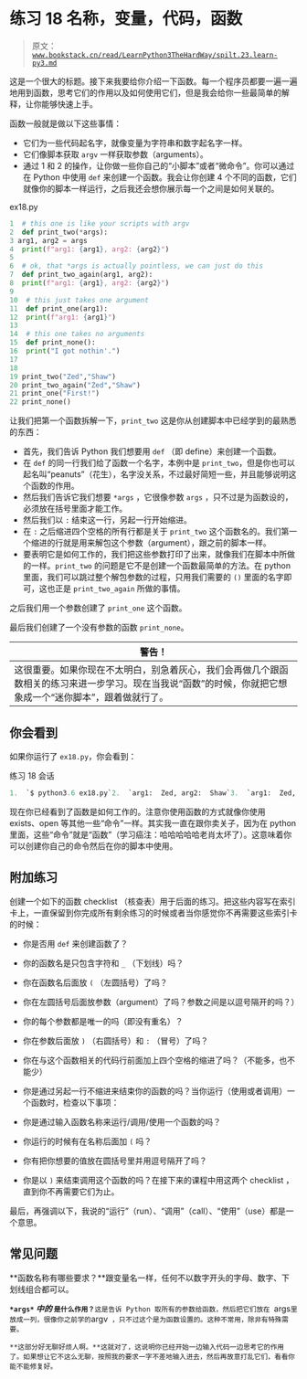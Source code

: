 # 练习 18 名称，变量，代码，函数

> 原文：[`www.bookstack.cn/read/LearnPython3TheHardWay/spilt.23.learn-py3.md`](https://www.bookstack.cn/read/LearnPython3TheHardWay/spilt.23.learn-py3.md)

这是一个很大的标题。接下来我要给你介绍一下函数。每一个程序员都要一遍一遍地用到函数，思考它们的作用以及如何使用它们，但是我会给你一些最简单的解释，让你能够快速上手。

函数一般就是做以下这些事情：

*   它们为一些代码起名字，就像变量为字符串和数字起名字一样。
*   它们像脚本获取 `argv` 一样获取参数（arguments）。
*   通过 1 和 2 的操作，让你做一些你自己的“小脚本”或者“微命令”。你可以通过在 Python 中使用 `def` 来创建一个函数。我会让你创建 4 个不同的函数，它们就像你的脚本一样运行，之后我还会想你展示每一个之间是如何关联的。

ex18.py

```py
1  # this one is like your scripts with argv
2  def print_two(*args):
3 arg1, arg2 = args
4  print(f"arg1: {arg1}, arg2: {arg2}")
5
6  # ok, that *args is actually pointless, we can just do this
7  def print_two_again(arg1, arg2):
8  print(f"arg1: {arg1}, arg2: {arg2}")
9
10  # this just takes one argument
11  def print_one(arg1):
12  print(f"arg1: {arg1}")
13
14  # this one takes no arguments
15  def print_none():
16  print("I got nothin'.")
17
18
19 print_two("Zed","Shaw")
20 print_two_again("Zed","Shaw")
21 print_one("First!")
22 print_none()
```

让我们把第一个函数拆解一下，`print_two` 这是你从创建脚本中已经学到的最熟悉的东西：

*   首先，我们告诉 Python 我们想要用 `def` （即 define）来创建一个函数。
*   在 `def` 的同一行我们给了函数一个名字，本例中是 `print_two`，但是你也可以起名叫“peanuts”（花生），名字没关系，不过最好简短一些，并且能够说明这个函数的作用。
*   然后我们告诉它我们想要 `*args` ，它很像参数 `args` ，只不过是为函数设的，必须放在括号里面才能工作。
*   然后我们以 `:` 结束这一行，另起一行开始缩进。
*   在 `:` 之后缩进四个空格的所有行都是关于 `print_two` 这个函数名的。我们第一个缩进的行就是用来解包这个参数（argument），跟之前的脚本一样。
*   要表明它是如何工作的，我们把这些参数打印了出来，就像我们在脚本中所做的一样。`print_two` 的问题是它不是创建一个函数最简单的方法。在 python 里面，我们可以跳过整个解包参数的过程，只用我们需要的 `()` 里面的名字即可，这也正是 `print_two_again` 所做的事情。

之后我们用一个参数创建了 `print_one` 这个函数。

最后我们创建了一个没有参数的函数 `print_none`。

| 警告！ |
| --- |
| 这很重要。如果你现在不太明白，别急着灰心，我们会再做几个跟函数相关的练习来进一步学习。现在当我说“函数”的时候，你就把它想象成一个“迷你脚本”，跟着做就行了。 |

## 你会看到

如果你运行了 `ex18.py`，你会看到：

练习 18 会话

```py
1.  `$ python3.6 ex18.py`2.  `arg1:  Zed, arg2:  Shaw`3.  `arg1:  Zed, arg2:  Shaw`4.  `arg1:  First!`5.  `I got nothin'.`
```

现在你已经看到了函数是如何工作的。注意你使用函数的方式就像你使用 exists、open 等其他一些“命令”一样。其实我一直在跟你卖关子，因为在 python 里面，这些“命令”就是“函数”（学习癌注：哈哈哈哈哈老肖太坏了）。这意味着你可以创建你自己的命令然后在你的脚本中使用。

## 附加练习

创建一个如下的函数 checklist （核查表）用于后面的练习。把这些内容写在索引卡上，一直保留到你完成所有剩余练习的时候或者当你感觉你不再需要这些索引卡的时候：

*   你是否用 `def` 来创建函数了？
*   你的函数名是只包含字符和 `_` （下划线）吗？
*   你在函数名后面放 `(` （左圆括号）了吗？
*   你在左圆括号后面放参数（argument）了吗？参数之间是以逗号隔开的吗？）
*   你的每个参数都是唯一的吗（即没有重名）？
*   你在参数后面放 `)` （右圆括号）和 `:` （冒号）了吗？
*   你在与这个函数相关的代码行前面加上四个空格的缩进了吗？（不能多，也不能少）
*   你是通过另起一行不缩进来结束你的函数的吗？当你运行（使用或者调用）一个函数时，检查以下事项：

*   你是通过输入函数名称来运行/调用/使用一个函数的吗？

*   你运行的时候有在名称后面加 `(` 吗？
*   你有把你想要的值放在圆括号里并用逗号隔开了吗？
*   你是以 `)` 来结束调用这个函数的吗？在接下来的课程中用这两个 checklist ，直到你不再需要它们为止。

最后，再强调以下，我说的“运行”（run）、“调用”（call）、“使用”（use）都是一个意思。

## 常见问题

**函数名称有哪些要求？**跟变量名一样，任何不以数字开头的字母、数字、下划线组合都可以。

**`*args*` *中的* `是什么作用？`**`这是告诉 Python 取所有的参数给函数，然后把它们放在 `args` 里放成一列，很像你之前学的 `argv` ，只不过这个是为函数设置的。这种不常用，除非有特殊需要。`

 `**这部分好无聊好烦人啊。**这就对了，这说明你已经开始一边输入代码一边思考它的作用了。如果想让它不这么无聊，按照我的要求一字不差地输入进去，然后再故意打乱它们，看看你能不能修复好。`
